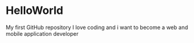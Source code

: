 # HelloWorld
My first GitHub repository
I love coding and i want to become a web and mobile application developer
